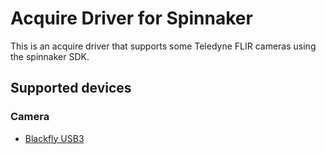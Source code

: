# Acquire Driver for Spinnaker

This is an acquire driver that supports some Teledyne FLIR cameras using the spinnaker SDK.

## Supported devices

### Camera

- [Blackfly USB3](https://www.flir.com/products/blackfly-usb3/?model=BFLY-U3-23S6M-C&vertical=machine+vision&segment=iis)
